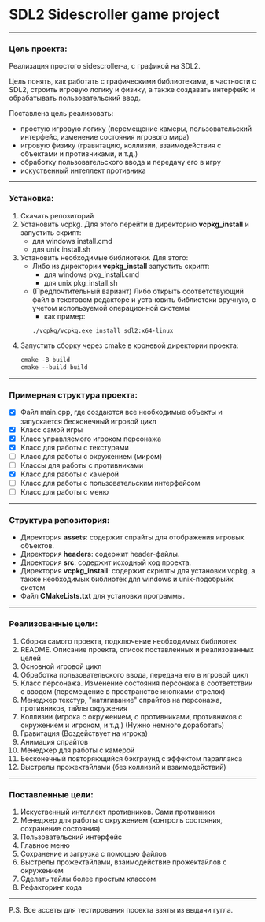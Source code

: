 # SDL2 Sidescroller game project

---

### Цель проекта:
Реализация простого sidescroller-a, с графикой на SDL2.

Цель понять, как работать с графическими библиотеками, в частности с SDL2, строить игровую логику и физику, а также создавать интерфейс и обрабатывать пользовательский ввод.

Поставлена цель реализовать: 
- простую игровую логику (перемещение камеры, пользовательский интерфейс, изменение состояния игрового мира)
- игровую физику (гравитацию, коллизии, взаимодействия с объектами и противниками, и т.д.)
- обработку пользовательского ввода и передачу его в игру
- искуственный интеллект противника

---

### Установка:

1. Скачать репозиторий
2. Установить vcpkg. Для этого перейти в директорию **vcpkg_install** и запустить скрипт:
   - для windows install.cmd
   - для unix install.sh
3. Установить необходимые библиотеки. Для этого:
   - Либо из директории **vcpkg_install** запустить скрипт:
     - для windows pkg_install.cmd
     - для unix pkg_install.sh
   - (Предпочтительный вариант) Либо открыть соответствующий файл в текстовом редакторе и установить библиотеки вручную, с учетом используемой операционной системы
      - как пример:
      ```bash
      ./vcpkg/vcpkg.exe install sdl2:x64-linux
      ``` 
5. Запустить сборку через cmake в корневой директории проекта:
      ```powershell
      cmake -B build
      cmake --build build
      ```

---

### Примерная структура проекта:

- [X] Файл main.cpp, где создаются все необходимые объекты и запускается бесконечный игровой цикл
- [X] Класс самой игры
- [X] Класс управляемого игроком персонажа
- [X] Класс для работы с текстурами
- [ ] Класс для работы с окружением (миром)
- [ ] Классы для работы с противниками
- [X] Класс для работы с камерой
- [ ] Класс для работы с пользовательским интерфейсом
- [ ] Класс для работы с меню

--- 

### Структура репозитория:

- Директория **assets**: содержит спрайты для отображения игровых объектов.
- Директория **headers**: содержит header-файлы.
- Директория **src**: содержит исходный код проекта. 
- Директория **vcpkg_install**: содержит скрипты для установки vcpkg, а также необходимых библиотек для windows и unix-подобрыйх систем
- Файл **CMakeLists.txt** для установки программы.

---

### Реализованные цели:
1. Сборка самого проекта, подключение необходимых библиотек
2. README. Описание проекта, список поставленных и реализованных целей
3. Основной игровой цикл
4. Обработка пользовательского ввода, передача его в игровой цикл
5. Класс персонажа. Изменение состояния персонажа в соответствии с вводом (перемещение в пространстве кнопками стрелок)
6. Менеджер текстур, "натягивание" спрайтов на персонажа, противников, тайлы окружения
7. Коллизии (игрока с окружением, с противниками, противников с окружением и игроком, и т.д.) (Нужно немного доработать)
8. Гравитация (Воздействует на игрока)
9. Анимация спрайтов
10. Менеджер для работы с камерой
11. Бесконечный повторяющийся бэкграунд с эффектом параллакса
12. Выстрелы прожектайлами (без коллизий и взаимодействий)

---

### Поставленные цели:
1. Искуственный интеллект противников. Сами противники
2. Менеджер для работы с окружением (контроль состояния, сохранение состояния)
3. Пользовательский интерфейс
4. Главное меню
5. Сохранение и загрузка с помощью файлов
6. Выстрелы прожектайлами, взаимодействие прожектайлов с окружением
7. Сделать тайлы более простым классом
8. Рефакторинг кода

---

P.S. Все ассеты для тестирования проекта взяты из выдачи гугла.